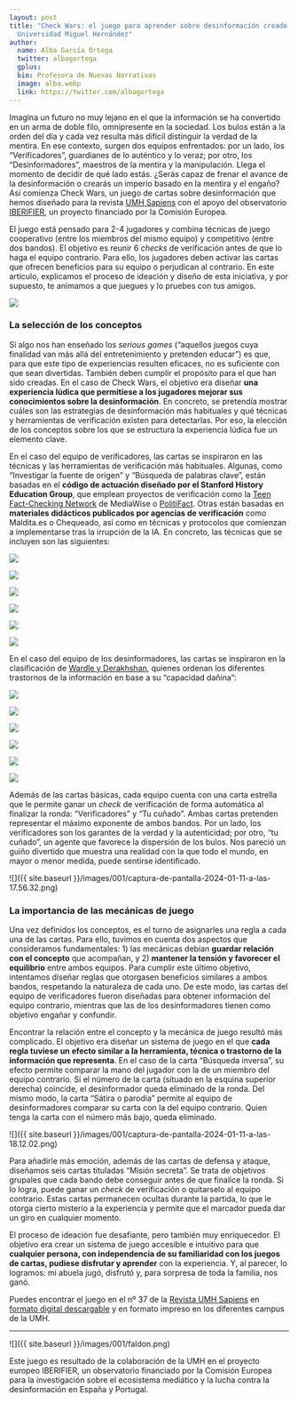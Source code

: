 ```yaml
---
layout: post
title: "Check Wars: el juego para aprender sobre desinformación creado en la
  Universidad Miguel Hernández"
author:
  name: Alba García Ortega
  twitter: albagortega
  gplus:  
  bio: Profesora de Nuevas Narrativas
  image: alba.webp
  link: https://twitter.com/albagortega
---
```

Imagina un futuro no muy lejano en el que la información se ha convertido en un arma de doble filo, omnipresente en la sociedad. Los bulos están a la orden del día y cada vez resulta más difícil distinguir la verdad de la mentira. En ese contexto, surgen dos equipos enfrentados: por un lado, los “Verificadores”, guardianes de lo auténtico y lo veraz; por otro, los “Desinformadores”, maestros de la mentira y la manipulación. Llega el momento de decidir de qué lado estás. ¿Serás capaz de frenar el avance de la desinformación o crearás un imperio basado en la mentira y el engaño? Así comienza Check Wars, un juego de cartas sobre desinformación que hemos diseñado para la revista [UMH Sapiens](https://umhsapiens.com/) con el apoyo del observatorio [IBERIFIER](https://mip.umh.es/blog/2022/05/11/iberifier-observatorio-contra-la-desinformacion-espana-portugal/), un proyecto financiado por la Comisión Europea. 

El juego está pensado para 2-4 jugadores y combina técnicas de juego cooperativo (entre los miembros del mismo equipo) y competitivo (entre dos bandos). El objetivo es reunir 6 *checks* de verificación antes de que lo haga el equipo contrario. Para ello, los jugadores deben activar las cartas que ofrecen beneficios para su equipo o perjudican al contrario. En este artículo, explicamos el proceso de ideación y diseño de esta iniciativa, y por supuesto, te animamos a que juegues y lo pruebes con tus amigos. 

![](https://lh7-eu.googleusercontent.com/VQiaHj7YhD9TGhKuEVAaccm2vnEw3YPnL8O_RPLwJTBb8QBvnhwkSCEVh7AlQqhGLs9DiZISm63Pjwor5hsSUlbh-dDWpiTRCDW3amMoE6M2MSgmMhMtsRNLGQ54-gKZ2Uk4R5x4F5K4FH2T3gkyApg)

### La selección de los conceptos

Si algo nos han enseñado los *serious games* (“aquellos juegos cuya finalidad van más allá del entretenimiento y pretenden educar”) es que, para que este tipo de experiencias resulten eficaces, no es suficiente con que sean divertidas. También deben cumplir el propósito para el que han sido creadas. En el caso de Check Wars, el objetivo era diseñar **una experiencia lúdica que permitiese a los jugadores mejorar sus conocimientos sobre la desinformación**. En concreto, se pretendía mostrar cuáles son las estrategias de desinformación más habituales y qué técnicas y herramientas de verificación existen para detectarlas. Por eso, la elección de los conceptos sobre los que se estructura la experiencia lúdica fue un elemento clave. 

En el caso del equipo de verificadores, las cartas se inspiraron en las técnicas y las herramientas de verificación más habituales. Algunas, como “Investigar la fuente de origen” y “Búsqueda de palabras clave”, están basadas en el **código de actuación diseñado por el Stanford History Education Group**, que emplean proyectos de verificación como la [Teen Fact-Checking Network](https://www.poynter.org/mediawise/programs/tfcn/) de MediaWise o [PolitiFact](https://www.politifact.com/). Otras están basadas en **materiales didácticos publicados por agencias de verificación** como Maldita.es o Chequeado, así como en técnicas y protocolos que comienzan a implementarse tras la irrupción de la IA. En concreto, las técnicas que se incluyen son las siguientes:

![](https://lh7-eu.googleusercontent.com/W3dZ0-8Mgocn4v97YpQaZlmfJ8k8hanrnGxnFDZ22d2wEPqMCMuO1Hc-8bvr4uYlM3K5X3ucqqrx1w0_KaRSCWk7cjiV9ocuQT9SZKUK0wICuMCLuNawpFK7didi7uGQBznc32RNucl-ZsXP4gzDbck)

![](https://lh7-eu.googleusercontent.com/uTwKFKHXxYIt-vYOba6tKVYKiKRYApeBT8Whs47l6KzpiEYer7qdc1mR4YaRJEMRBCUjYyqo9Rqoxbi1EjcWfLcKl49mDrWmfRCpMllnXZ_WAMtNb3U687ZOh76POuPVd85PlUtuvFjMTGAWk7afDvI)

![](https://lh7-eu.googleusercontent.com/QtRFo-EnzoOiXprTpNYGgi50pHDLvKjuA65p3hruATsUCbgwGVuf_cSJMwxyLX7thdCEv9gXN9eL_EAGTsBnq1wKy745GKIsREdQ_xez1QuDAm2nhcMxgnssVdHfhxo6zsYpIc--BJK_U9YICzWjEYQ)

![](https://lh7-eu.googleusercontent.com/4_P6qagkjlFM3_esDkEHffolrhIbTci_iuqqIHnCseAkdGf0PcnzsDAgVFvE9B8jPlVe3agyVFCjW0khtZ5vYpShLxVRF_CCiLeNtHafsGjFV68DmxoyV9Exvgyij9tMAl_f-J6Mmgdyhv0R59DPOTo)

![](https://lh7-eu.googleusercontent.com/O4P0nfLd1D8rYZXcJCAEzvjiYU54p23OtPkEROsHd1zqtEskSw78kTK7cX6ZWhcKL5lQSyQ-YkjlQB5E3GykH08CHr_1PWA9JjDxF-iXV6NkjIpHB_hmaeq_lN16ZE2nKDtoNYiwEKuICHXEgyb8tCU)

![](https://lh7-eu.googleusercontent.com/T_DZjSdfp8HDYZuCBwn3N9_xXoeZG_DZQDXredJ_ZooOnNYRUHnU2-el75IccqKn3ADgYUSD9-FQckwM11beUHIMMU4RJsTPyS90KXYvvdMEn3g-6fNkrGUpg6gcMyxVB2xAgy97pqMZ2evMYmOZs14)

En el caso del equipo de los desinformadores, las cartas se inspiraron en la clasificación de [Wardle y Derakhshan](https://tverezo.info/wp-content/uploads/2017/11/PREMS-162317-GBR-2018-Report-desinformation-A4-BAT.pdf), quienes ordenan los diferentes trastornos de la información en base a su “capacidad dañina”: 

![](https://lh7-eu.googleusercontent.com/SBMYF6rBalcuyJWGLipuI_LHqB1aSKKK0epg1r5BXvZdeaiRC6PZKnsIyLDn6rLhAzvLAq-GmsUHQhsAY6D8paFzIV4AaaqbLAXJt7E7R50zL0Dmi0OboNMLW-oGVi6nwkDdZuVuIIyNuyaU4bmzR6w)

![](https://lh7-eu.googleusercontent.com/gRMpHUI3t-8fwDDX0jXRRPbw_AJBtBnyWQ7TTwajI7ru9i8n2oklcxSGmoJl9dKc5sEuqA05i4FL20pvdkN3oZnuX5638hTk0GGecNRZBhPVlD3LLAaJUTWf5j596DLBVhWFUNmYtNY73nN8MVfNqT0)

![](https://lh7-eu.googleusercontent.com/tMn0LdUh_liIsGUa4-xyKdmn30o6R2IXc2pOt8s9Zl-efZNafUOvjNMUd0rvPc6_-GV2sW0xjz9WVdA18Qz1kfr02N3LoBJBSVbukh9OgkdjMkapZvdUWgCBvecDHtRIm0jsmGqrnvWVkHn6G3TbtkY)

![](https://lh7-eu.googleusercontent.com/rD7AkTM2_rc37TJAJiHo8HJbcTGCx3TwjKTqNJmxKXJ6xVT6pGycVExsXPvUkeOb2lQbTYAvSg3HjPaSAC2VJI_gmK7kLTR3FgNeZBUKtIzqKM2k2VgAd8FMYftPfhdbGq193L8hpj4yb-KSIVmdaz0)

![](https://lh7-eu.googleusercontent.com/iD-8kg1dt0uT6wNe_HNBLbrn0ceKVWCz3caL0bfBqNZ55zKKbEn0DCqe7Ng2SPPoEcMAkGgjIOvuTl9371ZMJlUENRL25gTnID7Z722ww8neWghGFhxwsDMVZ83cLo9gaI1M0kcSoy2wbqZxDnRTbWw)

![](https://lh7-eu.googleusercontent.com/YZYTeNUPiU2yciYr6wjSbvgraV3m9gUnvSHkVDAq0KKRj7uUXsiNzLR7Nyv44FlwfyC6VuXMJIjqqNBj6iuHwn4HKO2vL258C9ydPuqANS5js1S8_V-jwLhw1ModXCZT1zyCvwFrqQbugU3X6kVf6r0)

Además de las cartas básicas, cada equipo cuenta con una carta estrella que le permite ganar un *check* de verificación de forma automática al finalizar la ronda: “Verificadores” y “Tu cuñado”. Ambas cartas pretenden representar el máximo exponente de ambos bandos. Por un lado, los verificadores son los garantes de la verdad y la autenticidad; por otro, “tu cuñado”, un agente que favorece la dispersión de los bulos. Nos pareció un guiño divertido que muestra una realidad con la que todo el mundo, en mayor o menor medida, puede sentirse identificado. 

![]({{ site.baseurl }}/images/001/captura-de-pantalla-2024-01-11-a-las-17.56.32.png)

### La importancia de las mecánicas de juego

Una vez definidos los conceptos, es el turno de asignarles una regla a cada una de las cartas. Para ello, tuvimos en cuenta dos aspectos que consideramos fundamentales: 1) las mecánicas debían **guardar relación con el concepto** que acompañan, y 2) **mantener la tensión y favorecer el equilibrio** entre ambos equipos. Para cumplir este último objetivo, intentamos diseñar reglas que otorgasen beneficios similares a ambos bandos, respetando la naturaleza de cada uno. De este modo, las cartas del equipo de verificadores fueron diseñadas para obtener información del equipo contrario, mientras que las de los desinformadores tienen como objetivo engañar y confundir. 

Encontrar la relación entre el concepto y la mecánica de juego resultó más complicado. El objetivo era diseñar un sistema de juego en el que **cada regla tuviese un efecto similar a la herramienta, técnica o trastorno de la información que representa**. En el caso de la carta “Búsqueda inversa”, su efecto permite comparar la mano del jugador con la de un miembro del equipo contrario. Si el número de la carta (situado en la esquina superior derecha) coincide, el desinformador queda eliminado de la ronda. Del mismo modo, la carta “Sátira o parodia” permite al equipo de desinformadores comparar su carta con la del equipo contrario. Quien tenga la carta con el número más bajo, queda eliminado. 

![]({{ site.baseurl }}/images/001/captura-de-pantalla-2024-01-11-a-las-18.12.02.png)

Para añadirle más emoción, además de las cartas de defensa y ataque, diseñamos seis cartas tituladas “Misión secreta”. Se trata de objetivos grupales que cada bando debe conseguir antes de que finalice la ronda. Si lo logra, puede ganar un *check* de verificación o quitarselo al equipo contrario. Estas cartas permanecen ocultas durante la partida, lo que le otorga cierto misterio a la experiencia y permite que el marcador pueda dar un giro en cualquier momento. 

El proceso de ideación fue desafiante, pero también muy enriquecedor. El objetivo era crear un sistema de juego accesible e intuitivo para que **cualquier persona, con independencia de su familiaridad con los juegos de cartas, pudiese disfrutar y aprender** con la experiencia. Y, al parecer, lo logramos: mi abuela jugó, disfrutó y, para sorpresa de toda la familia, nos ganó. 

Puedes encontrar el juego en el nº 37 de la [Revista UMH Sapiens](https://umhsapiens.com/) en [formato digital descargable](https://issuu.com/umhsapiens/docs/sapiens37_issuu?fr=sMGFlOTY4NTA2NTY) y en formato impreso en los diferentes campus de la UMH. 

* * *

![]({{ site.baseurl }}/images/001/faldon.png)

Este juego es resultado de la colaboración de la UMH en el proyecto europeo IBERIFIER, un observatorio financiado por la Comisión Europea para la investigación sobre el ecosistema mediático y la lucha contra la desinformación en España y Portugal.